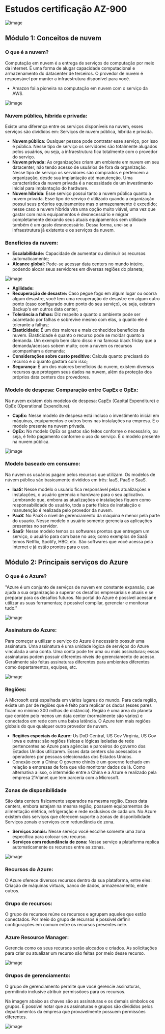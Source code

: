 # Estudos certificação AZ-900
![image](https://user-images.githubusercontent.com/110680526/194125011-655bc899-f84e-48d3-bb00-a329157ba7b2.png)

## Módulo 1: Conceitos de nuvem

### **O que é a nuvem?** 
Computação em nuvem é a entrega de serviços de computação por meio da internet. É uma forma de alugar capacidade computacional e armazenamento do datacenter de terceiros. O provedor de nuvem é responsável por manter a infraestrutura disponível para você.
- Amazon foi a pioneira na computação em nuvem com o serviço da AWS.

![image](https://user-images.githubusercontent.com/110680526/194125448-b11da58e-c1b5-4243-8999-cef507d9ba74.png)

### **Nuvem pública, híbrida e privada:**
Existe uma diferença entre os serviços disponíveis na nuvem, esses serviços são divididos em: Serviços de nuvem pública, híbrida e privada.
- **Nuvem pública:** Qualquer pessoa pode contratar esse serviço, por isso é pública. Nesse tipo de serviço os servidores são totalmente alugados pelos usuários, ou seja, a infraestrutura fica totalmente com o provedor do serviço.
- **Nuvem privada:** As organizações criam um embiente em nuvem em seu datacenter, não tendo acesso de usuários de fora da organização. Nesse tipo de serviço os servidores são comprados e pertencem a organização, desde sua implantação até manutenção. Uma característica da nuvem privada é a necessidade de um investimento inicial para implantação do hardware.
- **Nuvem híbrida:** Esse serviço possui tanto a nuvem pública quanto a nuvem privada. Esse tipo de serviço é utilizado quando a organização possui seus próprios equipamentos mas o armazenamento é excedido; nesse caso a nuvem híbrida vira uma opção muito viável, uma vez que gastar com mais equipamentos é desnecessário e migrar completamente deixando seus atuais equipamentos sem utilidade também é um gasto desnecessário. Dessa forma, une-se a infraestrutura já existente e os serviços da nuvem.

### **Benefícios da nuvem:**
- **Escalabilidade:** Capacidade de aumentar ou diminuir os recursos automaticamente;
- **Alcance global:** Pode-se acessar data centers no mundo inteiro, podendo alocar seus servidores em diversas regiões do planeta;

![image](https://user-images.githubusercontent.com/110680526/194128696-ed528977-06c7-4f78-855e-3e16ee0e44b6.png)

- **Agilidade:**
- **Recuperação de desastre:** Caso pegue fogo em algum lugar ou ocorra algum desastre, você tem uma recuperação de desastre em algum outro ponto (caso configurado outro ponto do seu serviço), ou seja, existem Backup's em outros data center;
- **Tolerância a falhas:** Diz respeito a quanto o ambiente pode ser acarretado por falhas e sobrevive mesmo com elas, o quanto ele é tolerante a falhas;
- **Elasticidade:** É um dos maiores e mais conhecidos benefícios da nuvem. Elasticidade é quanto o recurso pode se moldar quanto a demanda. Um exemplo bem claro disso é na famosa black friday que a demanda/acessos sobem muito; com a nuvem os recursos acompanham a demanda;
- **Considerações sobre custo preditivo:** Calcula quanto precisará do recurso e o quanto gastará com isso;
- **Segurança:** É um dos maiores benefícios da nuvem, existem diversos recursos que protegem seus dados na nuvem, além da proteção dos próprios data centers dos provedores.

### **Modelo de despesa: Comparação entre CapEx e OpEx:** 
Na nuvem existem dois modelos de despesa: CapEx (Capital Expenditure) e OpEx (Operational Expenditure).
- **CapEx:** Nesse modelo de despesa está incluso o investimento inicial em máquinas, equipamentos e outros bens nas instalações na empresa. É o modelo presente na nuvem privada.
- **OpEx:** No modelo OpEx os gastos são feitos conforme o necessário, ou seja, é feito pagamento conforme o uso do serviço. É o modelo presente na nuvem pública.

![image](https://user-images.githubusercontent.com/110680526/194131746-87742188-df1a-49d7-af7e-bbe23d5c5c28.png)

### **Modelo baseado em consumo:**
Na nuvem os usuários pagam pelos recursos que utilizam. Os modelos de núvem pública são basicamente divididos em três: IaaS, PaaS e SaaS.
- **IaaS:** Nesse modelo o usuário fica responsável pelas atualizações e instalações, o usuário gerencia o hardware para o seu aplicativo. Lembrando que, embora as atualizações e instalações fiquem como responsabilidade do usuário, toda a parte física de instalação e manutenção é realizada pelo provedor da nuvem.
- **PaaS:** No PaaS o nível de gerenciamento da máquina é menor pela parte do usuario. Nesse modelo o usuário somente gerencia as aplicações presentes no servidor.
- **SaaS:** Nesse modelo temos os softwares prontos que entregam um serviço, o usuário para com base no uso; como exemplos de SaaS temos Netflix, Spotify, HBO, etc. São softwares que você acessa pela Internet e já estão prontos para o uso.

## Módulo 2: Principais serviços do Azure ##
### **O que é o Azure?**
"Azure é um conjunto de serviços de nuvem em constante expansão, que ajuda a sua organização a superar os desafios empresariais e atuais e se preparar para os desafios futuros. No portal do Azure é possível acessar e utilizar as suas ferramentas; é possível compilar, gerenciar e monitorar tudo."

![image](https://user-images.githubusercontent.com/110680526/194134675-2eb508d3-5f88-49aa-8cf2-e5d0bf6d5795.png)

### **Assinatura do Azure:**
Para começar a utilizar o serviço do Azure é necessário possuir uma assinatura. Uma assinatura é uma unidade lógica de serviços do Azure vinculada a uma conta.
Uma conta pode ter uma ou mais assinaturas; essas assinaturas podem possuir diferentes níveis de gerenciamento de acesso. Geralmente são feitas assinaturas diferentes para ambientes diferentes como departamentos, equipes, etc.

![image](https://user-images.githubusercontent.com/110680526/194135305-7191ba42-4158-4ce6-8472-af4332eb18f9.png)

### **Regiões:**
A Microsoft está espalhada em vários lugares do mundo. Para cada região, existe um par de regiões que é feito para replicar os dados (esses pares ficam no mínimo 300 milhas de distância). Região é uma área do planeta que contém pelo menos um data center (normalmente são vários) e conectados em rede com uma baixa latência. O Azure tem mais regiões globais do que qualquer outro provedor de nuvem. 
- **Regiões especiais do Azure:** Us DoD Central, US Gov Virginia, US Gov lowa e outras: são regiões físicas e lógicas isoladas de rede pertencentes ao Azure para agências e parceiros do governo dos Estados Unidos utilizarem. Esses data centers são acessados e operadores por pessoas selecionadas dos Estados Unidos.
- Conexão com a China: O governo chinês é um governo fechado em relação a empresas de fora que vão monitorar dados de lá. Como alternativa a isso, o intermédio entre a China e a Azure é realizado pela empresa 21Vianet que tem parceria com a Microsoft. 

### **Zonas de disponibilidade**
São data centers fisicamente separados na mesma região. Esses data centers, embora estejam na mesma região, possuem equipamentos de alimentação elétrica, refrigeração e rede exclusivos de cada um. 
No Azure existem dois serviços que oferecem suporte a zonas de disponibilidade: Serviços zonais e serviços com redundância de zona.
- **Serviços zonais:** Nesse serviço você escolhe somente uma zona específica para colocar seu recurso.
- **Serviços com redundância de zona:** Nesse serviço a plataforma replica automaticamente os recursos entre as zonas.

![image](https://user-images.githubusercontent.com/110680526/194145147-ee909f86-6956-46b0-8136-cac7752611df.png)

### **Recursos do Azure:**
O Azure oferece diversos recursos dentro da sua plataforma, entre eles: Criação de máquinas virtuais, banco de dados, armazenamento, entre outros.
### **Grupo de recursos:**
O grupo de recursos reúne os recursos e agrupam aqueles que estão conectados. Por meio do grupo de recursos é possível definir configurações em comum entre os recursos presentes nele.
### **Azure Resource Manager:**
Gerencia como os seus recursos serão alocados e criados. As solicitações para criar ou atualizar um recurso são feitas por meio desse recurso.

![image](https://user-images.githubusercontent.com/110680526/194149632-bbbf0354-63b1-4f5e-ac9f-e548a7a1660b.png)

### **Grupos de gerenciamento:** 
O grupo de gerenciamento permite que você gerencie assinaturas, permitindo inclusive atribuir permissõoes para os recursos.

Na imagem abaixo as chaves são as assinaturas e os demais símbolos os grupos. É possível notar que as assinaturas e grupos são divididos pelos departamentos da empresa que provavelmente possuem permissões diferentes.

![image](https://user-images.githubusercontent.com/110680526/194150428-35df02bc-7ef6-4c47-b042-5d160197beec.png)


